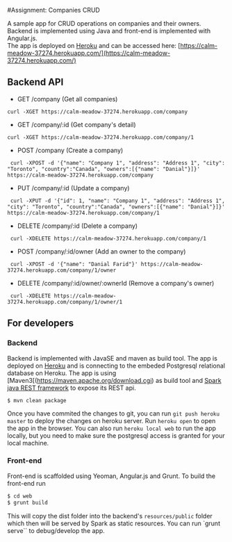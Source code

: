 #Assignment: Companies CRUD 

A sample app for CRUD operations on companies and their owners. Backend is implemented using Java and front-end is implemented with Angular.js.<br/>
The app is deployed on [Heroku](https://dashboard.heroku.com/) and can be accessed here: [https://calm-meadow-37274.herokuapp.com/](https://calm-meadow-37274.herokuapp.com/)

## Backend API

* GET /company (Get all companies)<br/>
```
curl -XGET https://calm-meadow-37274.herokuapp.com/company
```
* GET /company/:id (Get company's detail)<br/>
```
curl -XGET https://calm-meadow-37274.herokuapp.com/company/1
```
* POST /company (Create a company)<br/>
```
 curl -XPOST -d '{"name": "Company 1", "address": "Address 1", "city": "Toronto", "country":"Canada", "owners":[{"name": "Danial"}]}' https://calm-meadow-37274.herokuapp.com/company
```
* PUT /company/:id (Update a company) <br/>
```
 curl -XPUT -d '{"id": 1, "name": "Company 1", "address": "Address 1", "city": "Toronto", "country":"Canada", "owners":[{"name": "Danial"}]}' https://calm-meadow-37274.herokuapp.com/company/1
```
* DELETE /company/:id (Delete a company)<br/>
```
 curl -XDELETE https://calm-meadow-37274.herokuapp.com/company/1
```
* POST /company/:id/owner (Add an owner to the company)<br/>
```
 curl -XPOST -d '{"name": "Danial Farid"}' https://calm-meadow-37274.herokuapp.com/company/1/owner
```
* DELETE /company/:id/owner/:ownerId (Remove a company's owner)<br/> 
```
 curl -XDELETE https://calm-meadow-37274.herokuapp.com/company/1/owner/1
```

## For developers
### Backend
Backend is implemented with JavaSE and maven as build tool. The app is deployed on [Heroku](https://dashboard.heroku.com/) and is connecting to the embeded Postgresql relational database on Heroku.
The app is using [Maven3[(https://maven.apache.org/download.cgi) as build tool and [Spark java REST framework](http://sparkjava.com/) to expose its REST api.

```!sh
$ mvn clean package
```
Once you have commited the changes to git, you can run `git push heroku master` to deploy the changes on heroku server.
Run `heroku open` to open the app in the browser.
You can also run `heroku local web` to run the app locally, but you need to make sure the postgresql access is granted for your local machine.

### Front-end
Front-end is scaffolded using Yeoman, Angular.js and Grunt. To build the front-end run
```sh
$ cd web
$ grunt build 
```
This will copy the dist folder into the backend's `resources/public` folder which then will be served by Spark as static resources.
You can run `grunt serve`` to debug/develop the app.
